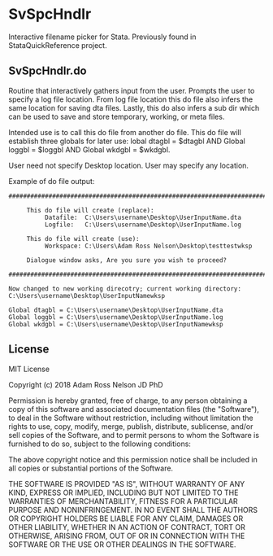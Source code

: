 # SvSpcHndlr
Interactive filename picker for Stata. Previously found in StataQuickReference project.

## SvSpcHndlr.do

Routine that interactively gathers input from the user. Prompts the user to specify a log file location. From log file location this do file also infers the same location for saving dta files. Lastly, this do also infers a sub dir which can be used to save and store temporary, working, or meta files.

Intended use is to call this do file from another do file. This do file will establish three globals for later use: lobal dtagbl = $dtagbl AND Global loggbl = $loggbl AND Global wkdgbl = $wkdgbl.

User need not specify Desktop location. User may specify any location.

Example of do file output:
```
#############################################################################

     This do file will create (replace):
          Datafile:  C:\Users\username\Desktop\UserInputName.dta
          Logfile:   C:\Users\username\Desktop\UserInputName.log

     This do file will create (use):
          Workspace: C:\Users\Adam Ross Nelson\Desktop\testtestwksp

     Dialogue window asks, Are you sure you wish to proceed?

#############################################################################

Now changed to new working direcotry; current working directory:
C:\Users\username\Desktop\UserInputNamewksp

Global dtagbl = C:\Users\username\Desktop\UserInputName.dta
Global loggbl = C:\Users\username\Desktop\UserInputName.log
Global wkdgbl = C:\Users\username\Desktop\UserInputNamewksp
```

## License

MIT License

Copyright (c) 2018 Adam Ross Nelson JD PhD

Permission is hereby granted, free of charge, to any person obtaining a copy
of this software and associated documentation files (the "Software"), to deal
in the Software without restriction, including without limitation the rights
to use, copy, modify, merge, publish, distribute, sublicense, and/or sell
copies of the Software, and to permit persons to whom the Software is
furnished to do so, subject to the following conditions:

The above copyright notice and this permission notice shall be included in all
copies or substantial portions of the Software.

THE SOFTWARE IS PROVIDED "AS IS", WITHOUT WARRANTY OF ANY KIND, EXPRESS OR
IMPLIED, INCLUDING BUT NOT LIMITED TO THE WARRANTIES OF MERCHANTABILITY,
FITNESS FOR A PARTICULAR PURPOSE AND NONINFRINGEMENT. IN NO EVENT SHALL THE
AUTHORS OR COPYRIGHT HOLDERS BE LIABLE FOR ANY CLAIM, DAMAGES OR OTHER
LIABILITY, WHETHER IN AN ACTION OF CONTRACT, TORT OR OTHERWISE, ARISING FROM,
OUT OF OR IN CONNECTION WITH THE SOFTWARE OR THE USE OR OTHER DEALINGS IN THE
SOFTWARE.
